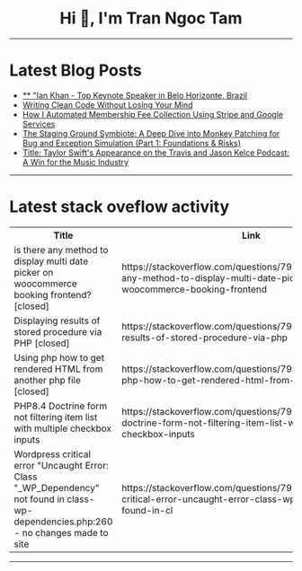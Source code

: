 <h1 align="center">Hi 👋, I'm Tran Ngoc Tam</h1>

---

# Latest Blog Posts 
<!-- BLOG-POST-LIST:START -->
- [** &quot;Ian Khan - Top Keynote Speaker in Belo Horizonte, Brazil](https://dev.to/iankhanfuturist/-ian-khan-top-keynote-speaker-in-belo-horizonte-brazil-1anj)
- [Writing Clean Code Without Losing Your Mind](https://dev.to/gold_roger_667d8242695024/writing-clean-code-without-losing-your-mind-136e)
- [How I Automated Membership Fee Collection Using Stripe and Google Services](https://dev.to/yo-shi/how-i-automated-membership-fee-collection-using-stripe-and-google-services-2gd4)
- [The Staging Ground Symbiote: A Deep Dive into Monkey Patching for Bug and Exception Simulation &lpar;Part 1: Foundations &amp; Risks&rpar;](https://dev.to/viniciuspuerto/the-staging-ground-symbiote-a-deep-dive-into-monkey-patching-for-bug-and-exception-simulation-36fn)
- [Title: Taylor Swift&#39;s Appearance on the Travis and Jason Kelce Podcast: A Win for the Music Industry](https://dev.to/yagyaraj_sharma_6cd410179/title-taylor-swifts-appearance-on-the-travis-and-jason-kelce-podcast-a-win-for-the-music-industry-4c9)
<!-- BLOG-POST-LIST:END -->

---

# Latest stack oveflow activity
<table>
  <tr><th>Title</th><th>Link</th></tr>
  <!-- STACKOVERFLOW:START --><tr><td>is there any method to display multi date picker on woocommerce booking frontend? [closed]</td><td>https://stackoverflow.com/questions/79793913/is-there-any-method-to-display-multi-date-picker-on-woocommerce-booking-frontend</td></tr><tr><td>Displaying results of stored procedure via PHP [closed]</td><td>https://stackoverflow.com/questions/79793889/displaying-results-of-stored-procedure-via-php</td></tr><tr><td>Using php how to get rendered HTML from another php file [closed]</td><td>https://stackoverflow.com/questions/79793828/using-php-how-to-get-rendered-html-from-another-php-file</td></tr><tr><td>PHP8.4 Doctrine form not filtering item list with multiple checkbox inputs</td><td>https://stackoverflow.com/questions/79793762/php8-4-doctrine-form-not-filtering-item-list-with-multiple-checkbox-inputs</td></tr><tr><td>Wordpress critical error &quot;Uncaught Error: Class &quot;_WP_Dependency&quot; not found in class-wp-dependencies.php:260 - no changes made to site</td><td>https://stackoverflow.com/questions/79793700/wordpress-critical-error-uncaught-error-class-wp-dependency-not-found-in-cl</td></tr><!-- STACKOVERFLOW:END -->
</table>

---


